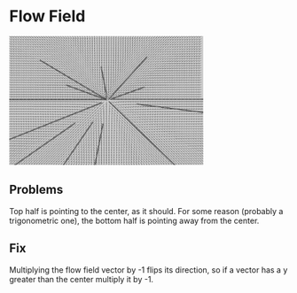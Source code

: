 # Flow Field

<img src="screenshot.png" width="350" title="hover text">

## Problems 

Top half is pointing to the center, as it should. For some reason (probably a trigonometric one), the bottom half is pointing away from the center.

## Fix

Multiplying the flow field vector by -1 flips its direction, so if a vector has a y greater than the center multiply it by -1.

